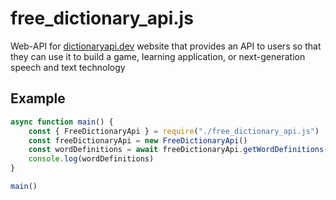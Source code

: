 # free_dictionary_api.js
Web-API for [dictionaryapi.dev](https://dictionaryapi.dev) website that provides an API to users so that they can use it to build a game, learning application, or next-generation speech and text technology

## Example
```JavaScript
async function main() {
	const { FreeDictionaryApi } = require("./free_dictionary_api.js")
	const freeDictionaryApi = new FreeDictionaryApi()
	const wordDefinitions = await freeDictionaryApi.getWordDefinitions("word")
  	console.log(wordDefinitions)
}

main()
```
